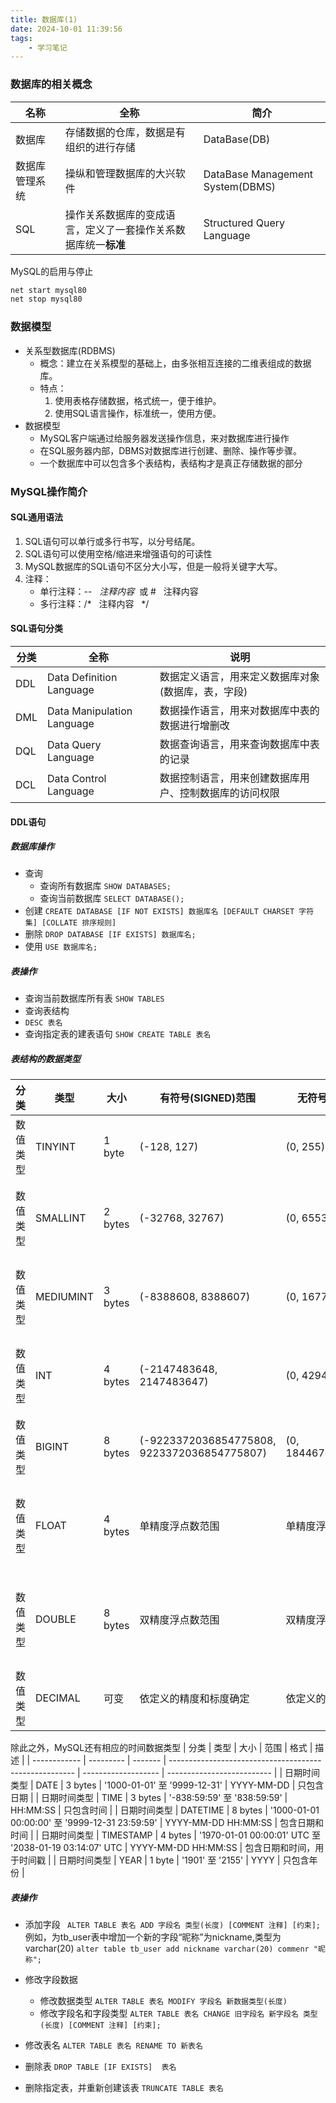 ```yaml
---
title: 数据库(1)
date: 2024-10-01 11:39:56
tags: 
    - 学习笔记
---
```

### 数据库的相关概念
 | 名称           | 全称                                                           | 简介                             |
 | -------------- | -------------------------------------------------------------- | -------------------------------- |
 | 数据库         | 存储数据的仓库，数据是有组织的进行存储                         | DataBase(DB)                     |
 | 数据库管理系统 | 操纵和管理数据库的大兴软件                                     | DataBase Management System(DBMS) |
 | SQL            | 操作关系数据库的变成语言，定义了一套操作关系数据库统一**标准** | Structured Query Language        |

 MySQL的启用与停止
```bash
net start mysql80
net stop mysql80
```

### 数据模型
- 关系型数据库(RDBMS) 
  - 概念：建立在关系模型的基础上，由多张相互连接的二维表组成的数据库。
  - 特点：
    1. 使用表格存储数据，格式统一，便于维护。
    2. 使用SQL语言操作，标准统一，使用方便。
- 数据模型
  - MySQL客户端通过给服务器发送操作信息，来对数据库进行操作
  - 在SQL服务器内部，DBMS对数据库进行创建、删除、操作等步骤。
  - 一个数据库中可以包含多个表结构，表结构才是真正存储数据的部分

### MySQL操作简介
#### SQL通用语法
1. SQL语句可以单行或多行书写，以分号结尾。
2. SQL语句可以使用空格/缩进来增强语句的可读性
3. MySQL数据库的SQL语句不区分大小写，但是一般将关键字大写。
4. 注释：
    - 单行注释：-- &nbsp; *注释内容*&nbsp; 或 # &nbsp; 注释内容
    - 多行注释：/* &nbsp; 注释内容 &nbsp; */

#### SQL语句分类
| 分类 | 全称                       | 说明                                                   |
| ---- | -------------------------- | ------------------------------------------------------ |
| DDL  | Data Definition Language   | 数据定义语言，用来定义数据库对象(数据库，表，字段)     |
| DML  | Data Manipulation Language | 数据操作语言，用来对数据库中表的数据进行增删改         |
| DQL  | Data Query Language        | 数据查询语言，用来查询数据库中表的记录                 |
| DCL  | Data  Control Language     | 数据控制语言，用来创建数据库用户、控制数据库的访问权限 |

#### DDL语句
##### 数据库操作
- 查询
  - 查询所有数据库
    ``` SHOW DATABASES; ```   
  - 查询当前数据库
    ``` SELECT DATABASE(); ```
- 创建
  ``` CREATE DATABASE [IF NOT EXISTS] 数据库名 [DEFAULT CHARSET 字符集] [COLLATE 排序规则] ```
- 删除
  ``` DROP DATABASE [IF EXISTS] 数据库名; ```
- 使用
  ``` USE 数据库名; ```

##### 表操作
- 查询当前数据库所有表
  ``` SHOW TABLES ```
- 查询表结构
- ``` DESC 表名 ```
- 查询指定表的建表语句
  ``` SHOW CREATE TABLE 表名 ```
##### 表结构的数据类型 
| 分类     | 类型      | 大小    | 有符号(SIGNED)范围                          | 无符号(UNSIGNED)范围      | 描述         |
| -------- | --------- | ------- | ------------------------------------------- | ------------------------- | ------------ |
| 数值类型 | TINYINT   | 1 byte  | (-128, 127)                                 | (0, 255)                  | 小整数值     |
| 数值类型 | SMALLINT  | 2 bytes | (-32768, 32767)                             | (0, 65535)                | 较小整数值   |
| 数值类型 | MEDIUMINT | 3 bytes | (-8388608, 8388607)                         | (0, 16777215)             | 中等整数值   |
| 数值类型 | INT       | 4 bytes | (-2147483648, 2147483647)                   | (0, 4294967295)           | 标准整数值   |
| 数值类型 | BIGINT    | 8 bytes | (-9223372036854775808, 9223372036854775807) | (0, 18446744073709551615) | 大整数值     |
| 数值类型 | FLOAT     | 4 bytes | 单精度浮点数范围                            | 单精度浮点数范围          | 单精度浮点数 |
| 数值类型 | DOUBLE    | 8 bytes | 双精度浮点数范围                            | 双精度浮点数范围          | 双精度浮点数 |
| 数值类型 | DECIMAL   | 可变    | 依定义的精度和标度确定                      | 依定义的精度和标度确定    | 定点数       |

除此之外，MySQL还有相应的时间数据类型
| 分类         | 类型      | 大小    | 范围                                                   | 格式                | 描述                       |
| ------------ | --------- | ------- | ------------------------------------------------------ | ------------------- | -------------------------- |
| 日期时间类型 | DATE      | 3 bytes | '1000-01-01' 至 '9999-12-31'                           | YYYY-MM-DD          | 只包含日期                 |
| 日期时间类型 | TIME      | 3 bytes | '-838:59:59' 至 '838:59:59'                            | HH:MM:SS            | 只包含时间                 |
| 日期时间类型 | DATETIME  | 8 bytes | '1000-01-01 00:00:00' 至 '9999-12-31 23:59:59'         | YYYY-MM-DD HH:MM:SS | 包含日期和时间             |
| 日期时间类型 | TIMESTAMP | 4 bytes | '1970-01-01 00:00:01' UTC 至 '2038-01-19 03:14:07' UTC | YYYY-MM-DD HH:MM:SS | 包含日期和时间，用于时间戳 |
| 日期时间类型 | YEAR      | 1 byte  | '1901' 至 '2155'                                       | YYYY                | 只包含年份                 |

##### 表操作
- 添加字段
  ``` ALTER TABLE 表名 ADD 字段名 类型(长度) [COMMENT 注释] [约束];```
  例如，为tb_user表中增加一个新的字段“昵称”为nickname,类型为varchar(20)
    ``` alter table tb_user add nickname varchar(20) commenr "昵称"; ```

- 修改字段数据
  - 修改数据类型
    ``` ALTER TABLE 表名 MODIFY 字段名 新数据类型(长度) ```
  - 修改字段名和字段类型
    ``` ALTER TABLE 表名 CHANGE 旧字段名 新字段名 类型(长度) [COMMENT 注释] [约束]; ```

- 修改表名
  ``` ALTER TABLE 表名 RENAME TO 新表名 ```

- 删除表
  ``` DROP TABLE [IF EXISTS]  表名 ```

- 删除指定表，并重新创建该表
  ``` TRUNCATE TABLE 表名 ```
